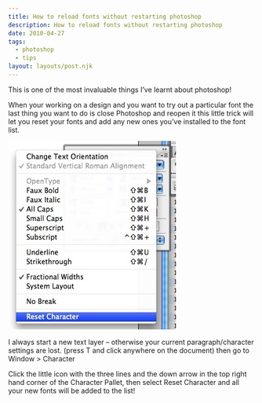 ```yaml
---
title: How to reload fonts without restarting photoshop
description: How to reload fonts without restarting photoshop
date: 2010-04-27
tags:
  - photoshop
  - tips
layout: layouts/post.njk
---
```

This is one of the most invaluable things I’ve learnt about photoshop!

When your working on a design and you want to try out a particular font the last thing you want to do is close Photoshop and reopen it this little trick will let you reset your fonts and add any new ones you’ve installed to the font list.

![Screenshot of the menu in photoshop showing the reset character option at the bottom of the list](3455823477_a9974a4b94.jpg "Screenshot of the menu in photoshop showing the reset character option at the bottom of the list")

I always start a new text layer – otherwise your current paragraph/character settings are lost. (press T and click anywhere on the document) then go to Window > Character

Click the little icon with the three lines and the down arrow in the top right hand corner of the Character Pallet, then select Reset Character and all your new fonts will be added to the list!
 